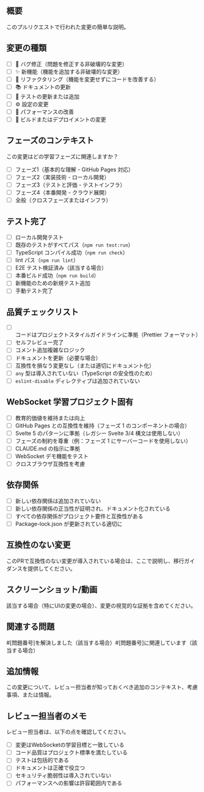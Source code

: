 ## 概要

このプルリクエストで行われた変更の簡単な説明。

## 変更の種類

- [ ] 🐛 バグ修正（問題を修正する非破壊的な変更）
- [ ] ✨ 新機能（機能を追加する非破壊的な変更）
- [ ] 🔄 リファクタリング（機能を変更せずにコードを改善する）
- [ ] 📚 ドキュメントの更新
- [ ] 🧪 テストの更新または追加
- [ ] ⚙️ 設定の変更
- [ ] 🚀 パフォーマンスの改善
- [ ] 🔧 ビルドまたはデプロイメントの変更

## フェーズのコンテキスト

この変更はどの学習フェーズに関連しますか？

- [ ] フェーズ1（基本的な理解 - GitHub Pages 対応）
- [ ] フェーズ2（実装技術 - ローカル開発）
- [ ] フェーズ3（テストと評価 - テストインフラ）
- [ ] フェーズ4（本番開発 - クラウド展開）
- [ ] 全般（クロスフェーズまたはインフラ）

## テスト完了

- [ ] ローカル開発テスト
- [ ] 既存のテストがすべてパス（`npm run test:run`）
- [ ] TypeScript コンパイル成功（`npm run check`）
- [ ] lint パス（`npm run lint`）
- [ ] E2E テスト検証済み（該当する場合）
- [ ] 本番ビルド成功（`npm run build`）
- [ ] 新機能のための新規テスト追加
- [ ] 手動テスト完了

## 品質チェックリスト

- [ ] コードはプロジェクトスタイルガイドラインに準拠（Prettier フォーマット）
- [ ] セルフレビュー完了
- [ ] コメント追加複雑なロジック
- [ ] ドキュメントを更新（必要な場合）
- [ ] 互換性を損なう変更なし（または適切にドキュメント化）
- [ ] `any` 型は導入されていない（TypeScript の安全性のため）
- [ ] `eslint-disable` ディレクティブは追加されていない

## WebSocket 学習プロジェクト固有

- [ ] 教育的価値を維持または向上
- [ ] GitHub Pages との互換性を維持（フェーズ 1 のコンポーネントの場合）
- [ ] Svelte 5 のパターンに準拠（レガシー Svelte 3/4 構文は使用しない）
- [ ] フェーズの制約を尊重（例：フェーズ 1 にサーバーコードを使用しない）
- [ ] CLAUDE.md の指示に準拠
- [ ] WebSocket デモ機能をテスト
- [ ] クロスブラウザ互換性を考慮

## 依存関係

- [ ] 新しい依存関係は追加されていない
- [ ] 新しい依存関係の正当性が証明され、ドキュメント化されている
- [ ] すべての依存関係がプロジェクト要件と互換性がある
- [ ] Package-lock.json が更新されている適切に

## 互換性のない変更

このPRで互換性のない変更が導入されている場合は、ここで説明し、移行ガイダンスを提供してください。

## スクリーンショット/動画

該当する場合（特にUIの変更の場合）、変更の視覚的な証拠を含めてください。

## 関連する問題

#[問題番号]を解決しました（該当する場合）#[問題番号]に関連しています（該当する場合）

## 追加情報

この変更について、レビュー担当者が知っておくべき追加のコンテキスト、考慮事項、または情報。

## レビュー担当者のメモ

レビュー担当者は、以下の点を確認してください。

- [ ] 変更はWebSocketの学習目標と一致している
- [ ] コード品質はプロジェクト標準を満たしている
- [ ] テストは包括的である
- [ ] ドキュメントは正確で役立つ
- [ ] セキュリティ脆弱性は導入されていない
- [ ] パフォーマンスへの影響は許容範囲内である
